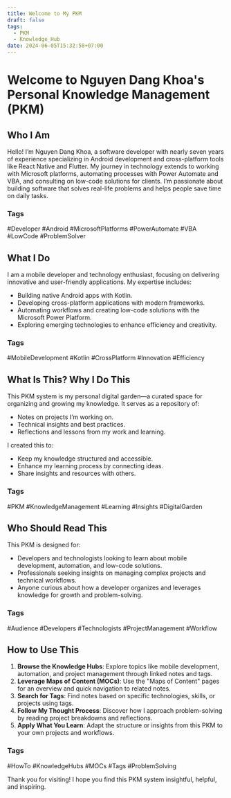 ```yaml
---
title: Welcome to My PKM
draft: false
tags:
  - PKM
  - Knowledge_Hub
date: 2024-06-05T15:32:58+07:00
---
```

# Welcome to Nguyen Dang Khoa's Personal Knowledge Management (PKM)

## Who I Am
Hello! I’m Nguyen Dang Khoa, a software developer with nearly seven years of experience specializing in Android development and cross-platform tools like React Native and Flutter. My journey in technology extends to working with Microsoft platforms, automating processes with Power Automate and VBA, and consulting on low-code solutions for clients. I’m passionate about building software that solves real-life problems and helps people save time on daily tasks.

### Tags
#Developer #Android #MicrosoftPlatforms #PowerAutomate #VBA #LowCode #ProblemSolver

## What I Do
I am a mobile developer and technology enthusiast, focusing on delivering innovative and user-friendly applications. My expertise includes:
- Building native Android apps with Kotlin.
- Developing cross-platform applications with modern frameworks.
- Automating workflows and creating low-code solutions with the Microsoft Power Platform.
- Exploring emerging technologies to enhance efficiency and creativity.

### Tags
#MobileDevelopment #Kotlin #CrossPlatform #Innovation #Efficiency

## What Is This? Why I Do This
This PKM system is my personal digital garden—a curated space for organizing and growing my knowledge. It serves as a repository of:
- Notes on projects I’m working on.
- Technical insights and best practices.
- Reflections and lessons from my work and learning.

I created this to:
- Keep my knowledge structured and accessible.
- Enhance my learning process by connecting ideas.
- Share insights and resources with others.

### Tags
#PKM #KnowledgeManagement #Learning #Insights #DigitalGarden

## Who Should Read This
This PKM is designed for:
- Developers and technologists looking to learn about mobile development, automation, and low-code solutions.
- Professionals seeking insights on managing complex projects and technical workflows.
- Anyone curious about how a developer organizes and leverages knowledge for growth and problem-solving.

### Tags
#Audience #Developers #Technologists #ProjectManagement #Workflow

## How to Use This
1. **Browse the Knowledge Hubs**: Explore topics like mobile development, automation, and project management through linked notes and tags.
2. **Leverage Maps of Content (MOCs)**: Use the "Maps of Content" pages for an overview and quick navigation to related notes.
3. **Search for Tags**: Find notes based on specific technologies, skills, or projects using tags.
4. **Follow My Thought Process**: Discover how I approach problem-solving by reading project breakdowns and reflections.
5. **Apply What You Learn**: Adapt the structure or insights from this PKM to your own projects and workflows.

### Tags
#HowTo #KnowledgeHubs #MOCs #Tags #ProblemSolving

Thank you for visiting! I hope you find this PKM system insightful, helpful, and inspiring.

